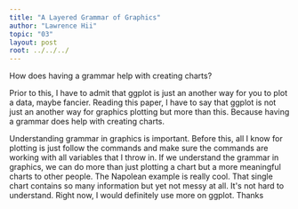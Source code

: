 ```yaml
---
title: "A Layered Grammar of Graphics"
author: "Lawrence Hii"
topic: "03"
layout: post
root: ../../../
---
```


How does having a grammar help with creating charts?

Prior to this, I have to admit that ggplot is just an another way for you to plot a data, maybe fancier. Reading this paper, I have to say that ggplot is not just an another way for graphics plotting but more than this. Because having a grammar does help with creating charts. 

Understanding grammar in graphics is important. Before this, all I know for plotting is just follow the commands and make sure the commands are working with all variables that I throw in. If we understand the grammar in graphics, we can do more than just plotting a chart but a more meaningful charts to other people. The Napolean example is really cool. That single chart contains so many information but yet not messy at all. It's not hard to understand. Right now, I would definitely use more on ggplot. Thanks
